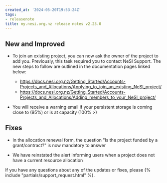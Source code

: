 ```yaml
---
created_at: '2024-05-20T19:53:24Z'
tags:
- releasenote
title: my.nesi.org.nz release notes v2.23.0
---
```


## New and Improved

- To join an existing project, you can now ask the owner of the project to add you. Previously, this task required you to contact NeSI Support. The new steps to follow are outlined in the documentation pages linked below:
    - https://docs.nesi.org.nz/Getting_Started/Accounts-Projects_and_Allocations/Applying_to_join_an_existing_NeSI_project/
    - https://docs.nesi.org.nz/Getting_Started/Accounts-Projects_and_Allocations/Adding_members_to_your_NeSI_project/

- You will receive a warning email if your persistent storage is coming close to (95%) or is at capacity (100% >)

## Fixes

- In the allocation renewal form, the question "Is the project funded by a grant/contract?" is now mandatory to answer

- We have reinstated the alert informing users when a project does not have a current resource allocation

If you have any questions about any of the updates or fixes, please
{% include "partials/support_request.html" %}.
